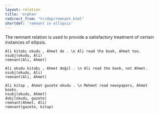 ```yaml
---
layout: relation
title: 'orphan'
redirect_from: "tr/dep/remnant.html"
shortdef: 'remnant in ellipsis'
---
```


The remnant relation is used to provide a satisfactory treatment of certain instances of ellipsis.

~~~ sdparse
Ali kitabı okudu , Ahmet de . \n Ali read the book, Ahmet too.
nsubj(okudu, Ali)
remnant(Ali, Ahmet)
~~~

~~~ sdparse
Ali okudu kitabı , Ahmet değil . \n Ali read the book, not Ahmet.
nsubj(okudu, Ali)
remnant(Ali, Ahmet)
~~~

~~~ sdparse
Ali kitap , Ahmet gazete okudu . \n Mehmet read newspapers, Ahmet books.
nsubj(okudu, Ahmet)
dobj(okudu, gazete)
remnant(Ahmet, Ali)
remnant(gazete, kitap)
~~~
